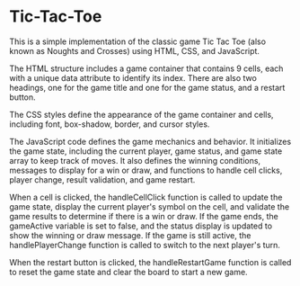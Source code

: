 # Tic-Tac-Toe
This is a simple implementation of the classic game Tic Tac Toe (also known as Noughts and Crosses) using HTML, CSS, and JavaScript.

The HTML structure includes a game container that contains 9 cells, each with a unique data attribute to identify its index. There are also two headings, one for the game title and one for the game status, and a restart button.

The CSS styles define the appearance of the game container and cells, including font, box-shadow, border, and cursor styles.

The JavaScript code defines the game mechanics and behavior. It initializes the game state, including the current player, game status, and game state array to keep track of moves. It also defines the winning conditions, messages to display for a win or draw, and functions to handle cell clicks, player change, result validation, and game restart.

When a cell is clicked, the handleCellClick function is called to update the game state, display the current player's symbol on the cell, and validate the game results to determine if there is a win or draw. If the game ends, the gameActive variable is set to false, and the status display is updated to show the winning or draw message. If the game is still active, the handlePlayerChange function is called to switch to the next player's turn.

When the restart button is clicked, the handleRestartGame function is called to reset the game state and clear the board to start a new game.
